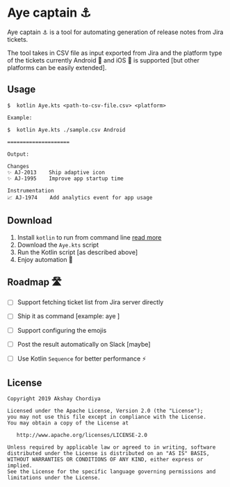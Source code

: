 Aye captain ⚓️
=======

Aye captain ⚓ is a tool for automating generation of release notes from Jira tickets.

The tool takes in CSV file as input exported from Jira and the platform type of the tickets currently
Android 🤖 and iOS 🍎 is supported [but other platforms can be easily extended].

Usage
-----  

```
$  kotlin Aye.kts <path-to-csv-file.csv> <platform>

Example:

$  kotlin Aye.kts ./sample.csv Android

====================

Output:

Changes
✨ AJ-2013 	 Ship adaptive icon
✨ AJ-1995 	 Improve app startup time

Instrumentation
📈 AJ-1974 	 Add analytics event for app usage

```


Download
-----

1. Install `kotlin` to run from command line [read more](https://kotlinlang.org/docs/tutorials/command-line.html)
2. Download the `Aye.kts` script 
3. Run the Kotlin script [as described above]
4. Enjoy automation 🎉 

Roadmap 🛣
-----

- [ ] Support fetching ticket list from Jira server directly
- [ ] Ship it as command [example: aye ]
- [ ] Support configuring the emojis
- [ ] Post the result automatically on Slack [maybe]
- [ ] Use Kotlin `Sequence` for better performance ⚡


License
-------

    Copyright 2019 Akshay Chordiya

    Licensed under the Apache License, Version 2.0 (the "License");
    you may not use this file except in compliance with the License.
    You may obtain a copy of the License at

       http://www.apache.org/licenses/LICENSE-2.0

    Unless required by applicable law or agreed to in writing, software
    distributed under the License is distributed on an "AS IS" BASIS,
    WITHOUT WARRANTIES OR CONDITIONS OF ANY KIND, either express or implied.
    See the License for the specific language governing permissions and
    limitations under the License.

